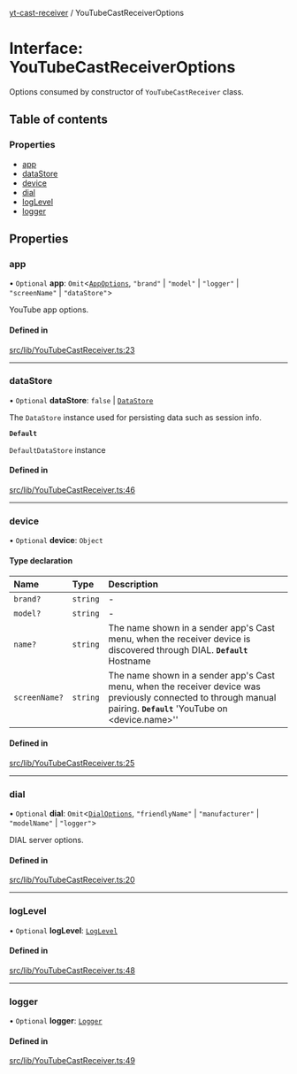 [yt-cast-receiver](../README.md) / YouTubeCastReceiverOptions

# Interface: YouTubeCastReceiverOptions

Options consumed by constructor of `YouTubeCastReceiver` class.

## Table of contents

### Properties

- [app](YouTubeCastReceiverOptions.md#app)
- [dataStore](YouTubeCastReceiverOptions.md#datastore)
- [device](YouTubeCastReceiverOptions.md#device)
- [dial](YouTubeCastReceiverOptions.md#dial)
- [logLevel](YouTubeCastReceiverOptions.md#loglevel)
- [logger](YouTubeCastReceiverOptions.md#logger)

## Properties

### app

• `Optional` **app**: `Omit`<[`AppOptions`](AppOptions.md), ``"brand"`` \| ``"model"`` \| ``"logger"`` \| ``"screenName"`` \| ``"dataStore"``\>

YouTube app options.

#### Defined in

[src/lib/YouTubeCastReceiver.ts:23](https://github.com/patrickkfkan/yt-cast-receiver/blob/90cf03d/src/lib/YouTubeCastReceiver.ts#L23)

___

### dataStore

• `Optional` **dataStore**: ``false`` \| [`DataStore`](../classes/DataStore.md)

The `DataStore` instance used for persisting data such as session info.

**`Default`**

`DefaultDataStore` instance

#### Defined in

[src/lib/YouTubeCastReceiver.ts:46](https://github.com/patrickkfkan/yt-cast-receiver/blob/90cf03d/src/lib/YouTubeCastReceiver.ts#L46)

___

### device

• `Optional` **device**: `Object`

#### Type declaration

| Name | Type | Description |
| :------ | :------ | :------ |
| `brand?` | `string` | - |
| `model?` | `string` | - |
| `name?` | `string` | The name shown in a sender app's Cast menu, when the receiver device is discovered through DIAL. **`Default`** Hostname |
| `screenName?` | `string` | The name shown in a sender app's Cast menu, when the receiver device was previously connected to through manual pairing. **`Default`** 'YouTube on <device.name>'' |

#### Defined in

[src/lib/YouTubeCastReceiver.ts:25](https://github.com/patrickkfkan/yt-cast-receiver/blob/90cf03d/src/lib/YouTubeCastReceiver.ts#L25)

___

### dial

• `Optional` **dial**: `Omit`<[`DialOptions`](DialOptions.md), ``"friendlyName"`` \| ``"manufacturer"`` \| ``"modelName"`` \| ``"logger"``\>

DIAL server options.

#### Defined in

[src/lib/YouTubeCastReceiver.ts:20](https://github.com/patrickkfkan/yt-cast-receiver/blob/90cf03d/src/lib/YouTubeCastReceiver.ts#L20)

___

### logLevel

• `Optional` **logLevel**: [`LogLevel`](../README.md#loglevel)

#### Defined in

[src/lib/YouTubeCastReceiver.ts:48](https://github.com/patrickkfkan/yt-cast-receiver/blob/90cf03d/src/lib/YouTubeCastReceiver.ts#L48)

___

### logger

• `Optional` **logger**: [`Logger`](Logger.md)

#### Defined in

[src/lib/YouTubeCastReceiver.ts:49](https://github.com/patrickkfkan/yt-cast-receiver/blob/90cf03d/src/lib/YouTubeCastReceiver.ts#L49)
